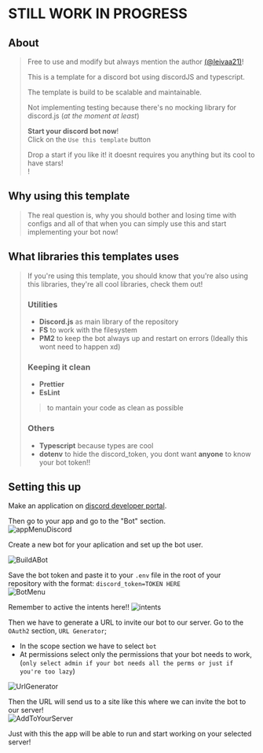 # STILL WORK IN PROGRESS

## About

> Free to use and modify but always mention the author [(@leivaa21)](https://github.com/leivaa21)!
>
> This is a template for a discord bot using discordJS and typescript. </br>
>
> The template is build to be scalable and maintainable.
>
> Not implementing testing because there's no mocking library for discord.js (_at the moment at least_)
>
> **Start your discord bot now**! </br>
> Click on the `Use this template` button
>
> Drop a start if you like it! it doesnt requires you anything but its cool to have stars!</br> !

## Why using this template

> The real question is, why you should bother and losing time with configs and all of that when you can simply use this and start implementing your bot now!

## What libraries this templates uses

> If you're using this template, you should know that you're also using this libraries, they're all cool libraries, check them out!
>
> ### Utilities
>
> - **Discord.js** as main library of the repository
> - **FS** to work with the filesystem
> - **PM2** to keep the bot always up and restart on errors (Ideally this wont need to happen xd)
>
> ### Keeping it clean
>
> - **Prettier**
> - **EsLint**
>
> > to mantain your code as clean as possible
>
> ### Others
>
> - **Typescript** because types are cool
> - **dotenv** to hide the discord_token, you dont want **anyone** to know your bot token!!

## Setting this up

Make an application on [discord developer portal](https://discord.com/developers/applications).

Then go to your app and go to the "Bot" section.</br>
![appMenuDiscord](https://i.imgur.com/KTBGVSk.png)

Create a new bot for your aplication and set up the bot user.</br>

![BuildABot](https://i.imgur.com/LRPCmzE.png)

Save the bot token and paste it to your `.env` file in the root of your repository with the format: `discord_token=TOKEN HERE`</br>
![BotMenu](https://i.imgur.com/QMS4QCs.png)

Remember to active the intents here!!
![intents](https://i.imgur.com/tHcMozd.png)

Then we have to generate a URL to invite our bot to our server.
Go to the `OAuth2` section, `URL Generator`;</br>

- In the scope section we have to select `bot`
- At permissions select only the permissions that your bot needs to work, (`only select admin if your bot needs all the perms or just if you're too lazy`)

![UrlGenerator](https://i.imgur.com/pz0B074.png)

Then the URL will send us to a site like this where we can invite the bot to our server!</br>
![AddToYourServer](https://i.imgur.com/GjTnrut.png)

Just with this the app will be able to run and start working on your selected server!
